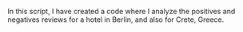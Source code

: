 In this script, I have created a code where I analyze the positives and negatives reviews for a hotel in Berlin, and also for Crete, Greece.
